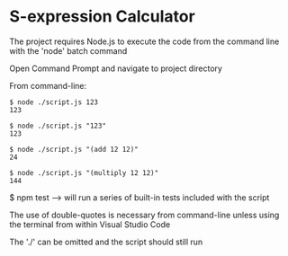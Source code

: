 # S-expression Calculator

The project requires Node.js to execute the code from the command line with the 'node' batch command

Open Command Prompt and navigate to project directory

From command-line:
```
$ node ./script.js 123
123

$ node ./script.js "123"
123

$ node ./script.js "(add 12 12)"
24

$ node ./script.js "(multiply 12 12)"
144
```

$ npm test --> will run a series of built-in tests included with the script

The use of double-quotes is necessary from command-line unless using the terminal from within Visual Studio Code

The './' can be omitted and the script should still run